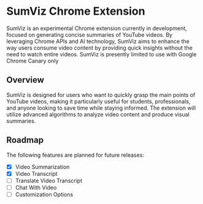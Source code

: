 # SumViz Chrome Extension

SumViz is an experimental Chrome extension currently in development, focused on generating concise summaries of YouTube videos. By leveraging Chrome APIs and AI technology, SumViz aims to enhance the way users consume video content by providing quick insights without the need to watch entire videos. SumViz is presently limited to use with Google Chrome Canary only

## Overview

SumViz is designed for users who want to quickly grasp the main points of YouTube videos, making it particularly useful for students, professionals, and anyone looking to save time while staying informed. The extension will utilize advanced algorithms to analyze video content and produce visual summaries.

## Roadmap

The following features are planned for future releases:

- [x] Video Summarization
- [x] Video Transcript
- [ ] Translate Video Transcript
- [ ] Chat With Video
- [ ] Customization Options
